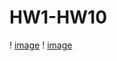 # HW1-HW10
! [image](https://github.com/ccc123450/HW1-HW10/blob/master/%E6%93%B7%E5%8F%96.PNG)
! [image](https://github.com/ccc123450/HW1-HW10/blob/master/%E6%93%B7%E5%8F%961.PNG)
